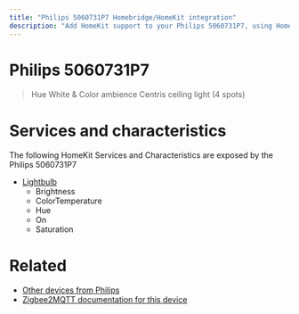 ```yaml
---
title: "Philips 5060731P7 Homebridge/HomeKit integration"
description: "Add HomeKit support to your Philips 5060731P7, using Homebridge, Zigbee2MQTT and homebridge-z2m."
---
```

<!---
This file has been GENERATED using src/docgen/docgen.ts
DO NOT EDIT THIS FILE MANUALLY!
-->
# Philips 5060731P7
> Hue White & Color ambience Centris ceiling light (4 spots)


# Services and characteristics
The following HomeKit Services and Characteristics are exposed by
the Philips 5060731P7

* [Lightbulb](../../light.md)
  * Brightness
  * ColorTemperature
  * Hue
  * On
  * Saturation


# Related
* [Other devices from Philips](../index.md#philips)
* [Zigbee2MQTT documentation for this device](https://www.zigbee2mqtt.io/devices/5060731P7.html)